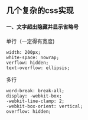 ## 几个复杂的css实现

#### 一、文字超出隐藏并显示省略号

单行（一定得有宽度)

```
width: 200px;          
white-space: nowrap;        
verflow: hidden;         
text-overflow: ellipsis;         
```

多行

```
word-break: break-all;            
display: -webkit-box;         
-webkit-line-clamp: 2;         
-webkit-box-orient: vertical;         
overflow: hidden;         
```

